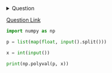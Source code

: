 <details><summary>Question</summary>
<p>
poly

The poly tool returns the coefficients of a polynomial with the given sequence of roots.

print numpy.poly([-1, 1, 1, 10])        #Output : [  1 -11   9  11 -10]
roots

The roots tool returns the roots of a polynomial with the given coefficients.

print numpy.roots([1, 0, -1])           #Output : [-1.  1.]
polyint

The polyint tool returns an antiderivative (indefinite integral) of a polynomial.

print numpy.polyint([1, 1, 1])          #Output : [ 0.33333333  0.5         1.          0.        ]
polyder

The polyder tool returns the derivative of the specified order of a polynomial.

print numpy.polyder([1, 1, 1, 1])       #Output : [3 2 1]
polyval

The polyval tool evaluates the polynomial at specific value.

print numpy.polyval([1, -2, 0, 2], 4)   #Output : 34
polyfit

The polyfit tool fits a polynomial of a specified order to a set of data using a least-squares approach.

print numpy.polyfit([0,1,-1, 2, -2], [0,1,1, 4, 4], 2)
#Output : [  1.00000000e+00   0.00000000e+00  -3.97205465e-16]
The functions polyadd, polysub, polymul, and polydiv also handle proper addition, subtraction, multiplication, and division of polynomial coefficients, respectively.

Task

You are given the coefficients of a polynomial .
Your task is to find the value of  at point .

Input Format

The first line contains the space separated value of the coefficients in .
The second line contains the value of .

Output Format

Print the desired value.

Sample Input

1.1 2 3
0
Sample Output

3.0
</p>
</details>

[Question Link](https://www.hackerrank.com/challenges/np-polynomials "https://www.hackerrank.com/challenges/np-polynomials ")

```python
import numpy as np

p = list(map(float, input().split()))

x = int(input())

print(np.polyval(p, x))

```

